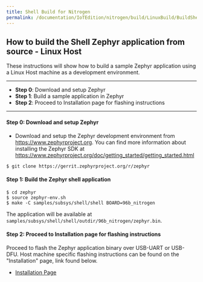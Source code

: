 ```yaml
---
title: Shell Build for Nitrogen
permalink: /documentation/IoTEdition/nitrogen/build/LinuxBuild/BuildShell.md/
---
```

## How to build the Shell Zephyr application from source - Linux Host

These instructions will show how to build a sample Zephyr application using a Linux Host machine as a development environment.

***

- **Step 0**: Download and setup Zephyr
- **Step 1**: Build a sample application in Zephyr
- **Step 2**: Proceed to Installation page for flashing instructions

***

#### **Step 0**: Download and setup Zephyr
- Download and setup the Zephyr development environment from https://www.zephyrproject.org. You can find more information about installing the Zephyr SDK at https://www.zephyrproject.org/doc/getting_started/getting_started.html

```shell
$ git clone https://gerrit.zephyrproject.org/r/zephyr
```

#### **Step 1**: Build the Zephyr shell application

```shell
$ cd zephyr
$ source zephyr-env.sh
$ make -C samples/subsys/shell/shell BOARD=96b_nitrogen
```

The application will be available at ```samples/subsys/shell/shell/outdir/96b_nitrogen/zephyr.bin```.

#### **Step 2**: Proceed to Installation page for flashing instructions

Proceed to flash the Zephyr application binary over USB-UART or USB-DFU. Host machine specific flashing instructions can be found on the "Installation" page, link found below.

- [Installation Page](../../installation/)
